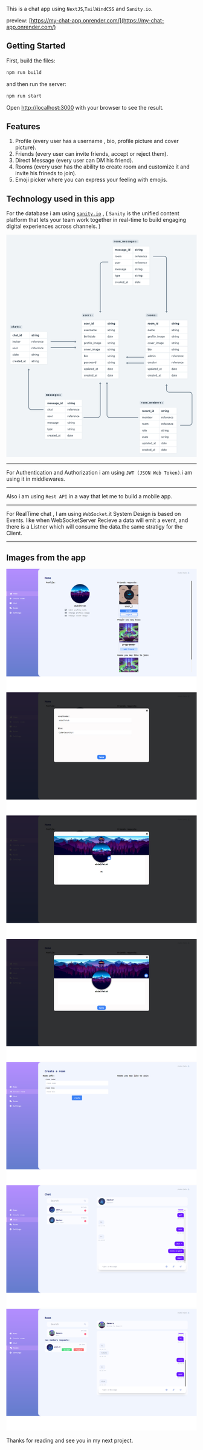 This is a chat app using `NextJS`,`TailWindCSS` and `Sanity.io`.

preview: [https://my-chat-app.onrender.com/](https://my-chat-app.onrender.com/)

## Getting Started

First, build the files:

```bash
npm run build
```
and then run the server:
```bash
npm run start
```
Open [http://localhost:3000](http://localhost:3000) with your browser to see the result.

## Features
1. Profile (every user has a username , bio, profile picture and cover picture).
2. Friends (every user can invite friends, accept or reject them).
3. Direct Message (every user can DM his friend).
4. Rooms (every user has the ability to create room and customize it and invite his frineds to join).
5. Emoji picker where you can express your feeling with emojis.

## Technology used in this app
For the database i am using [`sanity.io`](https://sanity.io) , ( `Sanity` is the unified content platform that lets your team work together in real-time to build engaging digital experiences across channels. )



![database](https://raw.githubusercontent.com/abdelfetah18/my-chat-app/master/public/my-chat-app.png)


---

For Authentication and Authorization i am using `JWT (JSON Web Token)`.i am using it in middlewares.

---

Also i am using `Rest API` in a way that let me to build a mobile app.

---

For RealTime chat , I am using `WebSocket`.it System Design is based on Events. like when WebSocketServer Recieve a data will emit a event, and there is a Listner which will consume the data.the same stratigy for the Client.

---

## Images from the app
![1](https://raw.githubusercontent.com/abdelfetah18/my-chat-app/master/public/1.png)
![2](https://raw.githubusercontent.com/abdelfetah18/my-chat-app/master/public/2.png)
![3](https://raw.githubusercontent.com/abdelfetah18/my-chat-app/master/public/3.png)
![4](https://raw.githubusercontent.com/abdelfetah18/my-chat-app/master/public/4.png)
![5](https://raw.githubusercontent.com/abdelfetah18/my-chat-app/master/public/5.png)
![6](https://raw.githubusercontent.com/abdelfetah18/my-chat-app/master/public/6.png)
![7](https://raw.githubusercontent.com/abdelfetah18/my-chat-app/master/public/7.png)


Thanks for reading and see you in my next project.
